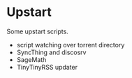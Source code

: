 # Upstart

Some upstart scripts.

* script watching over torrent directory
* SyncThing and discosrv
* SageMath
* TinyTinyRSS updater
